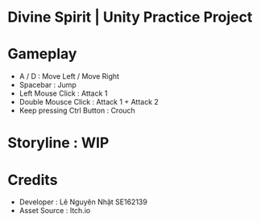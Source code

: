 # Divine Spirit | Unity Practice Project
# Gameplay  
   - A / D : Move Left / Move Right
   - Spacebar : Jump
   - Left Mouse Click : Attack 1
   - Double Mousce Click : Attack 1 + Attack 2
   - Keep pressing Ctrl Button : Crouch
# Storyline : WIP
# Credits
   - Developer : Lê Nguyên Nhật SE162139
   - Asset Source : Itch.io
